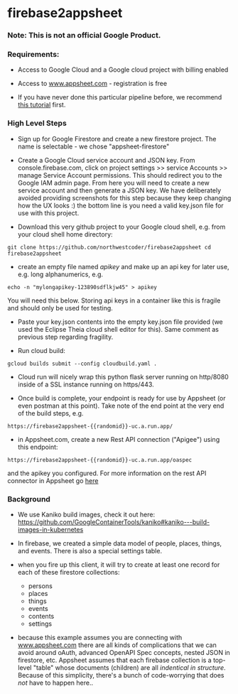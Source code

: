 # firebase2appsheet

### Note: This is not an official Google Product.

### Requirements:

- Access to Google Cloud and a Google cloud project with billing enabled
- Access to www.appsheet.com - registration is free

- If you have never done this particular pipeline before, we recommend [this tutorial](https://cloud.google.com/community/tutorials/building-flask-api-with-cloud-firestore-and-deploying-to-cloud-run) first.


### High Level Steps

- Sign up for Google Firestore and create a new firestore project. The name is selectable - we chose "appsheet-firestore"

- Create a Google Cloud service account and JSON key. From console.firebase.com, click on project settings >> service Accounts >> manage Service Account permissions. This should redirect you to the Google IAM admin page. From here you will need to create a new service account and then generate a JSON key. We have deliberately avoided providing screenshots for this step because they keep changing how the UX looks :) the bottom line is you need a valid key.json file for use with this project.

- Download this very github project to your Google cloud shell, e.g. from your cloud shell home directory:

`git clone https://github.com/northwestcoder/firebase2appsheet
cd firebase2appsheet`

- create an empty file named *apikey* and make up an api key for later use, e.g. long alphanumerics, e.g.

`echo -n "mylongapikey-123890sdflkjw45" > apikey`

You will need this below. Storing api keys in a container like this is fragile and should only be used for testing.

- Paste your key.json contents into the empty key.json file provided (we used the Eclipse Theia cloud shell editor for this). Same comment as previous step regarding fragility.

- Run cloud build:

`gcloud builds submit --config cloudbuild.yaml .`

- Cloud run will nicely wrap this python flask server running on http/8080 inside of a SSL instance running on https/443.

- Once build is complete, your endpoint is ready for use by Appsheet (or even postman at this point). Take note of the end point at the very end of the build steps, e.g.

`https://firebase2appsheet-{{randomid}}-uc.a.run.app/`

- in Appsheet.com, create a new Rest API connection ("Apigee") using this endpoint: 

`https://firebase2appsheet-{{randomid}}-uc.a.run.app/oaspec`

and the apikey you configured. For more information on the rest API connector in Appsheet go [here](https://help.appsheet.com/en/articles/4438873-apigee-data-source) 

### Background

- We use Kaniko build images, check it out here:
https://github.com/GoogleContainerTools/kaniko#kaniko---build-images-in-kubernetes

- In firebase, we created a simple data model of people, places, things, and events. There is also a special settings table.

- when you fire up this client, it will try to create at least one record for each of these firestore collections:

	- persons
	- places
	- things
	- events
	- contents
	- settings

- because this example assumes you are connecting with www.appsheet.com there are all kinds of complications that we can avoid around oAuth, advanced OpenAPI Spec concepts, nested JSON in firestore, etc. Appsheet assumes that each firebase collection is a top-level "table" whose documents (children) are all *indentical in structure*. Because of this simplicity, there's a bunch of code-worrying that does *not* have to happen here..

